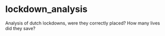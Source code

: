 # lockdown_analysis
Analysis of dutch lockdowns, were they correctly placed? How many lives did they save?

